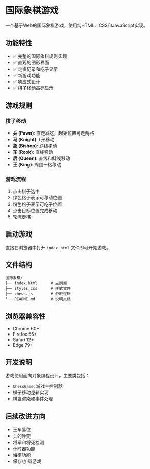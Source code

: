 # 国际象棋游戏

一个基于Web的国际象棋游戏，使用纯HTML、CSS和JavaScript实现。

## 功能特性

- ✅ 完整的国际象棋规则实现
- ✅ 直观的图形界面
- ✅ 走棋记录和吃子显示
- ✅ 新游戏功能
- ✅ 响应式设计
- ✅ 棋子移动高亮显示

## 游戏规则

### 棋子移动

- **兵 (Pawn)**: 直走斜吃，起始位置可走两格
- **马 (Knight)**: L形移动
- **象 (Bishop)**: 斜线移动
- **车 (Rook)**: 直线移动
- **后 (Queen)**: 直线和斜线移动
- **王 (King)**: 周围一格移动

### 游戏流程

1. 点击棋子选中
2. 绿色格子表示可移动位置
3. 粉色格子表示可吃子位置
4. 点击目标位置完成移动
5. 轮流走棋

## 启动游戏

直接在浏览器中打开 `index.html` 文件即可开始游戏。

## 文件结构

```
国际象棋/
├── index.html      # 主页面
├── styles.css      # 样式文件
├── chess.js        # 游戏逻辑
└── README.md       # 说明文档
```

## 浏览器兼容性

- Chrome 60+
- Firefox 55+
- Safari 12+
- Edge 79+

## 开发说明

游戏使用面向对象编程设计，主要类包括：

- `ChessGame`: 游戏主控制器
- 棋子移动逻辑实现
- 棋盘渲染和事件处理

## 后续改进方向

- 王车易位
- 兵的升变
- 将军和将死检测
- 计时器功能
- 悔棋功能
- 保存/加载游戏